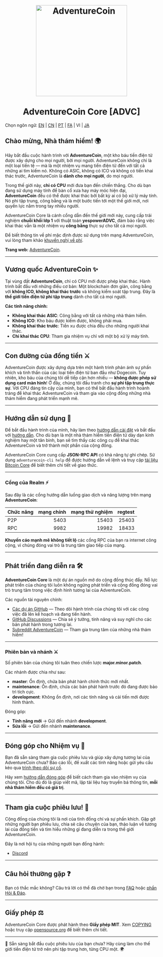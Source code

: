<h1 align="center">
<img src="https://i.imgur.com/uktT3CY.png" alt="AdventureCoin" width="300"/>
<br/><br/>
AdventureCoin Core [ADVC]
</h1>

Chọn ngôn ngữ: [EN](/README.md) | [CN](./translations/README_zh_CN.md) | [PT](./translations/README_pt_BR.md) | [FA](./translations/README_fa_IR.md) | VI | [JA](./translations/README_ja_JP.md)

## Chào mừng, Nhà thám hiểm! 🌍
Hãy bắt đầu cuộc hành trình với **AdventureCoin**, một kho báu tiền điện tử được xây dựng cho mọi người, bởi mọi người. AdventureCoin không chỉ là một loại tiền tệ — mà là một nhiệm vụ mang tiền điện tử đến với tất cả những ai tìm kiếm nó. Không có ASIC, không có ICO và không có tiền khai thác trước, AdventureCoin là **dành cho mọi người**, do mọi người.

Trong thế giới này, **chỉ có CPU** mới đưa bạn đến chiến thắng. Cho dù bạn đang sử dụng máy tính để bàn cổ xưa hay máy móc hiện đại, **AdventureCoin** đều có thể được khai thác bởi bất kỳ ai có bộ xử lý máy tính. Nó phi tập trung, công bằng và là một bước tiến tới một thế giới mới, nơi quyền lực nằm trong tay nhiều người.

AdventureCoin Core là cánh cổng dẫn đến thế giới mới này, cung cấp trải nghiệm **chuỗi khối lớp 1** với thuật toán **yespowerADVC**, đảm bảo rằng việc khai thác vẫn là một nhiệm vụ **công bằng** thực sự cho tất cả mọi người.

Để biết thông tin về phí mặc định được sử dụng trên mạng AdventureCoin, vui lòng tham khảo [khuyến nghị về phí](doc/fee-recommendation.md).

**Trang web:** [AdventureCoin](https://www.adventurecoin.quest/).

---

## Vương quốc AdventureCoin ✨

Tại vùng đất **AdventureCoin**, chỉ có CPU mới được phép khai thác. Hành trình bắt đầu với những điều cơ bản: Một blockchain đơn giản, công bằng với **không ICO, không khai thác trước** và không kiểm soát tập trung. Đây là **thế giới tiền điện tử phi tập trung** dành cho tất cả mọi người.

**Các tính năng chính:**
- **Không khai thác ASIC**: Công bằng với tất cả những nhà thám hiểm.
- **Không ICO**: Kho báu được kiếm được, không phải mua.
- **Không khai thác trước**: Tiền xu được chia đều cho những người khai thác.
- **Chỉ khai thác CPU**: Tham gia nhiệm vụ chỉ với một bộ xử lý máy tính.

---

## Con đường của đồng tiền ⚔️

AdventureCoin được xây dựng dựa trên một hành trình phản ánh sự phấn khích và tinh thần của các loại tiền điện tử ban đầu như Dogecoin. Tuy nhiên, kho báu của chúng tôi dễ tiếp cận hơn nhiều — **không được phép sử dụng card màn hình**! Ở đây, chúng tôi đấu tranh cho **sự phi tập trung thực sự**. Với CPU đáng tin cậy của mình, bạn có thể bắt đầu hành trình hoành tráng để khai thác AdventureCoin và tham gia vào cộng đồng những nhà thám hiểm đang phát triển mạnh mẽ.

---

## Hướng dẫn sử dụng 🧭

Để bắt đầu hành trình của mình, hãy làm theo [hướng dẫn cài đặt](INSTALL.md) và bắt đầu với [hướng dẫn](doc/getting-started.md). Cho dù bạn là một nhà thám hiểm tiền điện tử dày dạn kinh nghiệm hay một tân binh, bạn sẽ tìm thấy các công cụ để khai thác AdventureCoin và trở thành một phần của cộng đồng.

AdventureCoin Core cung cấp **JSON-RPC API** có khả năng tự ghi chép. Sử dụng `adventurecoin-cli help` để được hướng dẫn về lệnh và truy cập [tài liệu Bitcoin Core](https://developer.bitcoin.org/reference/rpc/) để biết thêm chi tiết về giao thức.

---

### Cổng của Realm ⚡

Sau đây là các cổng hướng dẫn luồng giao dịch và năng lượng trên mạng **AdventureCoin**:

| Chức năng | mạng chính | mạng thử nghiệm | regtest |
| :----- | ------: | ------: | ------: |
| P2P | 5403 | 15403 | 25403 |
| RPC | 9982 | 19982 | 18433 |

**Khuyến cáo mạnh mẽ** **không tiết lộ** các cổng RPC của bạn ra internet công cộng, vì chúng đóng vai trò là trung tâm giao tiếp của mạng.

---

## Phát triển đang diễn ra 🛠️

**AdventureCoin Core** là một dự án nguồn mở do cộng đồng thúc đẩy. Nỗ lực phát triển của chúng tôi luôn không ngừng phát triển và cộng đồng đóng vai trò trung tâm trong việc định hình tương lai của AdventureCoin.

Các nguồn tài nguyên chính:
- [Các dự án GitHub](https://github.com/AdventureCoin-ADVC/AdventureCoin/projects) — Theo dõi hành trình của chúng tôi với các công việc đã lên kế hoạch và đang tiến hành.
- [GitHub Discussions](https://github.com/AdventureCoin-ADVC/AdventureCoin/discussions) — Chia sẻ ý tưởng, tính năng và suy nghĩ cho các bản phát hành trong tương lai.
- [Subreddit AdventureCoin](https://www.reddit.com/r/AdventureCoin/) — Tham gia trung tâm của những nhà thám hiểm!

---

### Phiên bản và nhánh ⚔️

Số phiên bản của chúng tôi tuân theo chiến lược **major.minor.patch**.

Các nhánh được chia như sau:
- **master**: Ổn định, chứa bản phát hành chính thức mới nhất.
- **maintenance**: Ổn định, chứa các bản phát hành trước đó đang được bảo trì tích cực.
- **development**: Không ổn định, nơi các tính năng và cải tiến mới được hình thành.

Đóng góp:
- **Tính năng mới** → Gửi đến nhánh **development**.
- **Sửa lỗi** → Gửi đến nhánh **maintenance**.

---

## Đóng góp cho Nhiệm vụ 🤝

Bạn đã sẵn sàng tham gia cuộc phiêu lưu và giúp xây dựng tương lai của AdventureCoin chưa? Báo cáo lỗi, đề xuất các tính năng hoặc gửi yêu cầu kéo qua [trình theo dõi sự cố](https://github.com/AdventureCoin-ADVC/AdventureCoin/issues/new?assignees=&labels=bug&template=bug_report.md&title=%5Bbug%5D+).

Hãy xem [hướng dẫn đóng góp](CONTRIBUTING.md) để biết cách tham gia vào nhiệm vụ của chúng tôi. Cho dù đó là giúp viết mã, lập tài liệu hay truyền bá thông tin, **mỗi nhà thám hiểm đều có giá trị**.

---

## Tham gia cuộc phiêu lưu! 🌟

Cộng đồng của chúng tôi là nơi của tình đồng chí và sự phấn khích. Gặp gỡ những người bạn phiêu lưu, chia sẻ câu chuyện của bạn, thảo luận về tương lai của đồng tiền và tìm hiểu những gì đang diễn ra trong thế giới AdventureCoin.

Đây là nơi hội tụ của những người bạn đồng hành:
- [Discord](https://discord.gg/4TfdDpgkbN)

---

## Câu hỏi thường gặp ❓

Bạn có thắc mắc không? Câu trả lời có thể đã chờ bạn trong [FAQ](doc/FAQ.md) hoặc [phần Hỏi & Đáp](https://github.com/AdventureCoin-ADVC/AdventureCoin/discussions/categories/q-a).

---

## Giấy phép ⚖️

AdventureCoin Core được phát hành theo **Giấy phép MIT**.
Xem [COPYING](COPYING) hoặc truy cập [opensource.org](https://opensource.org/licenses/MIT) để biết thêm chi tiết.

---

🚀 Sẵn sàng bắt đầu cuộc phiêu lưu của bạn chưa? Hãy cùng làm cho thế giới tiền điện tử trở nên phi tập trung hơn, từng CPU một. 🌍